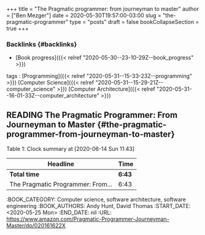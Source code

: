 +++
title = "The Pragmatic programmer: from journeyman to master"
author = ["Ben Mezger"]
date = 2020-05-30T19:57:00-03:00
slug = "the-pragmatic-programmer"
type = "posts"
draft = false
bookCollapseSection = true
+++

### Backlinks {#backlinks}

- [Book progress]({{< relref "2020-05-30--23-10-29Z--book_progress" >}})

tags
: [Programming]({{< relref "2020-05-31--15-33-23Z--programming" >}}) [Computer Science]({{< relref "2020-05-31--15-29-21Z--computer_science" >}}) [Computer Architecture]({{< relref "2020-05-31--16-01-33Z--computer_architecture" >}})

## <span class="org-todo todo READING">READING</span> The Pragmatic Programmer: From Journeyman to Master {#the-pragmatic-programmer-from-journeyman-to-master}

<div class="table-caption">
  <span class="table-number">Table 1</span>:
  Clock summary at <span class="timestamp-wrapper"><span class="timestamp">[2020-06-14 Sun 11:43]</span></span>
</div>

| Headline                          | Time     |
| --------------------------------- | -------- |
| **Total time**                    | **6:43** |
| The Pragmatic Programmer: From... | 6:43     |

:BOOK_CATEGORY: Computer science, software architecture, software engineering
:BOOK_AUTHORS: Andy Hunt, David Thomas
:START_DATE: <span class="timestamp-wrapper"><span class="timestamp">&lt;2020-05-25 Mon&gt;</span></span>
:END_DATE: nil
:URL: <https://www.amazon.com/Pragmatic-Programmer-Journeyman-Master/dp/020161622X>
